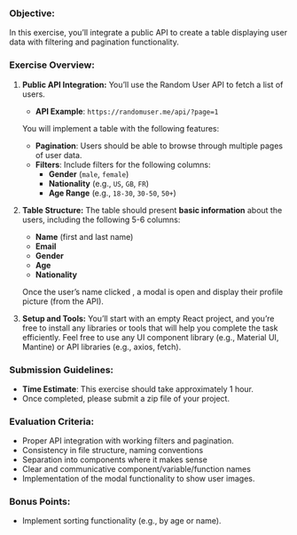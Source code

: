 ### **Objective:**

In this exercise, you’ll integrate a public API to create a table displaying user data with filtering and pagination functionality.

### **Exercise Overview:**

1. **Public API Integration:**
You’ll use the Random User API to fetch a list of users.
    - **API Example**: `https://randomuser.me/api/?page=1`
    
    You will implement a table with the following features:
    
    - **Pagination**: Users should be able to browse through multiple pages of user data.
    - **Filters**: Include filters for the following columns:
        - **Gender** (`male`, `female`)
        - **Nationality** (e.g., `US`, `GB`, `FR`)
        - **Age Range** (e.g., `18-30`, `30-50`, `50+`)
2. **Table Structure:**
The table should present **basic information** about the users, including the following 5-6 columns:
    - **Name** (first and last name)
    - **Email**
    - **Gender**
    - **Age**
    - **Nationality**
    
    Once the user’s name clicked , a modal is open and display their profile picture (from the API).
    
3. **Setup and Tools:**
You’ll start with an empty React project, and you’re free to install any libraries or tools that will help you complete the task efficiently. Feel free to use any UI component library (e.g., Material UI, Mantine) or API libraries (e.g., axios, fetch).

### **Submission Guidelines:**

- **Time Estimate**: This exercise should take approximately 1 hour.
- Once completed, please submit a zip file of your project.

### **Evaluation Criteria:**

- Proper API integration with working filters and pagination.
- Consistency in file structure, naming conventions
- Separation into components where it makes sense
- Clear and communicative component/variable/function names
- Implementation of the modal functionality to show user images.

### **Bonus Points**:

- Implement sorting functionality (e.g., by age or name).
